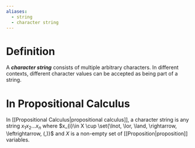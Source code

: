 ```yaml
---
aliases:
  - string
  - character string
---
```

# Definition
A ___character string___ consists of multiple arbitrary characters. In different contexts, different character values can be accepted as being part of a string.
# In Propositional Calculus
In [[Propositional Calculus|propositional calculus]], a character string is any string $x_{1}x_{2} ... x_{n}$ where $x_{i}\in X \cup \set{\lnot, \lor, \land, \rightarrow, \leftrightarrow, (,)}$ and $X$ is a non-empty set of [[Proposition|proposition]] variables.